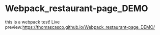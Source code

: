 # Webpack_restaurant-page_DEMO
this is a webpack test!
Live preview:https://thomascasco.github.io/Webpack_restaurant-page_DEMO/

